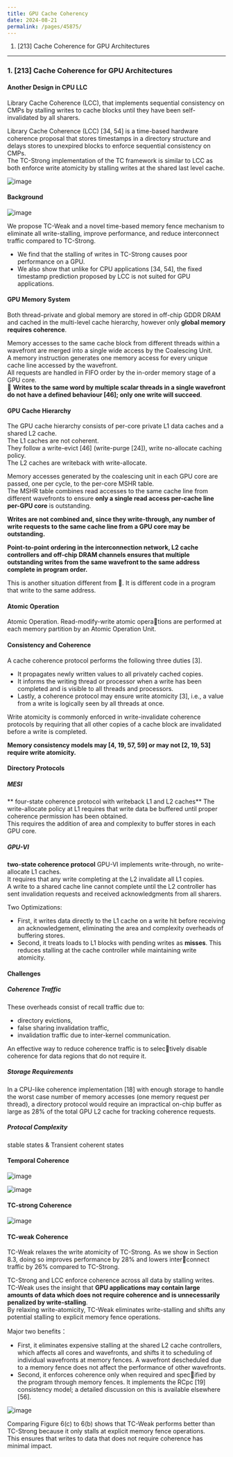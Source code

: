 ```yaml
---
title: GPU Cache Coherency
date: 2024-08-21
permalink: /pages/45875/
---
```


1. [213] Cache Coherence for GPU Architectures

---

### 1. [213] Cache Coherence for GPU Architectures

#### Another Design in CPU LLC
Library Cache Coherence (LCC), that implements sequential consistency on CMPs by stalling writes to cache blocks until they have been self-invalidated by all sharers.

Library Cache Coherence (LCC) [34, 54] is a time-based hardware coherence proposal that stores timestamps in a directory structure and delays stores to unexpired blocks to enforce sequential consistency on CMPs.\
The TC-Strong implementation of the TC framework is similar to LCC as both enforce write atomicity by stalling writes at the shared last level cache.

![image](https://github.com/user-attachments/assets/3e7e13cc-7d64-4234-897b-03754489dd1f)

#### Background
![image](https://github.com/user-attachments/assets/2e62c5ed-574b-4cc2-9f85-8b269dc80358)

We propose TC-Weak and a novel time-based memory fence mechanism to eliminate all write-stalling, improve performance, and reduce interconnect traffic compared to TC-Strong.
-  We find that the stalling of writes in TC-Strong causes poor performance on a GPU.
-  We also show that unlike for CPU applications [34, 54], the fixed timestamp prediction proposed by LCC is not suited for GPU applications.

#### GPU Memory System
Both thread-private and global memory are stored in off-chip GDDR DRAM and cached in the multi-level cache hierarchy, however only **global memory requires coherence**.

Memory accesses to the same cache block from different threads within a wavefront are merged into a single wide access by the Coalescing Unit.\
A memory instruction generates one memory access for every unique cache line accessed by the wavefront.\
All requests are handled in FIFO order by the in-order memory stage of a GPU core.\
:bow: **Writes to the same word by multiple scalar threads in a single wavefront do not have a defined behaviour [46]; only one write will succeed**.

#### GPU Cache Hierarchy
The GPU cache hierarchy consists of per-core private L1 data caches and a shared L2 cache.\
The L1 caches are not coherent.\
They follow a write-evict [46] (write-purge [24]), write no-allocate caching policy. \
The L2 caches are writeback with write-allocate.

Memory accesses generated by the coalescing unit in each GPU core are passed, one per cycle, to the per-core MSHR table. \
The MSHR table combines read accesses to the same cache line from different wavefronts to ensure **only a single read access per-cache line per-GPU core** is outstanding.

**Writes are not combined and, since they write-through, any number of write requests to the same cache line from a GPU core may be outstanding.**

**Point-to-point ordering in the interconnection network, L2 cache controllers and off-chip DRAM channels ensures that multiple outstanding writes from the same wavefront to the same
address complete in program order.**

This is another situation different from :bow:. It is different code in a program that write to the same address.

#### Atomic Operation
Atomic Operation. Read-modify-write atomic operations are performed at each memory partition by an Atomic Operation Unit.

#### Consistency and Coherence

A cache coherence protocol performs the following three duties [3].
-  It propagates newly written values to all privately cached copies.
-  It informs the writing thread or processor when a write has been completed and is visible to all threads and processors.
-  Lastly, a coherence protocol may ensure write atomicity [3], i.e., a value from a write is logically seen by all threads at once.

Write atomicity is commonly enforced in write-invalidate coherence protocols by requiring that all other copies of a cache block are invalidated before a write is completed.

**Memory consistency models may [4, 19, 57, 59] or may not [2, 19, 53] require write atomicity.**

#### Directory Protocols

##### MESI
** four-state coherence protocol with writeback L1 and L2 caches**
The write-allocate policy at L1 requires that write data be buffered until proper coherence permission has been obtained.\
This requires the addition of area and complexity to buffer stores in each GPU core.

##### GPU-VI
**two-state coherence protocol**
GPU-VI implements write-through, no write-allocate L1 caches.\
It requires that any write completing at the L2 invalidate all L1 copies.\
A write to a shared cache line cannot complete until the L2 controller has sent invalidation requests and received acknowledgments from all sharers.

Two Optimizations:
- First, it writes data directly to the L1 cache on a write hit before receiving an acknowledgement, eliminating the area and complexity overheads of buffering stores.
- Second, it treats loads to L1 blocks with pending writes as **misses**. This reduces stalling at the cache controller while maintaining write atomicity.

#### Challenges

##### Coherence Traffic

These overheads consist of recall traffic due to:
- directory evictions,
- false sharing invalidation traffic,
- invalidation traffic due to inter-kernel communication.

An effective way to reduce coherence traffic is to selectively disable coherence for data regions that do not require it.

##### Storage Requirements

In a CPU-like coherence implementation [18] with enough storage to handle the worst  case number of memory accesses (one memory request per thread), a directory protocol would require an impractical on-chip buffer as large as 28% of the total GPU L2 cache for tracking coherence requests.

##### Protocal Complexity

stable states & Transient coherent states

#### Temporal Coherence

![image](https://github.com/user-attachments/assets/28162506-3247-4bcd-85ab-2519a647d507)

![image](https://github.com/user-attachments/assets/246495be-7699-4612-936f-cc099582ef21)

#### TC-strong Coherence

![image](https://github.com/user-attachments/assets/16938b69-2d03-4867-b8c2-1e6ba8e3a4e7)

#### TC-weak Coherence

TC-Weak relaxes the write atomicity of TC-Strong. As we show in Section 8.3, doing so improves performance by 28% and lowers interconnect traffic by 26% compared to TC-Strong.

TC-Strong and LCC enforce coherence across all data by stalling writes.\
TC-Weak uses the insight that **GPU applications may contain large amounts of data which does not require coherence and is unnecessarily penalized by write-stalling**.\
By relaxing write-atomicity, TC-Weak eliminates write-stalling and shifts any potential stalling to explicit memory fence operations.

Major two benefits：

- First, it eliminates expensive stalling at the shared L2 cache controllers, which affects all cores and wavefronts, and shifts it to scheduling of individual wavefronts at memory fences.
  A wavefront descheduled due to a memory fence does not affect the performance of other wavefronts.
- Second, it enforces coherence only when required and specified by the program through memory fences. It implements the RCpc [19] consistency model; a detailed discussion on
this is available elsewhere [56].

![image](https://github.com/user-attachments/assets/9c775df1-72e3-40bd-a476-4f2e8670fcc1)

Comparing Figure 6(c) to 6(b) shows that TC-Weak performs better than TC-Strong because it only stalls at explicit memory fence operations.\
This ensures that writes to data that does not require coherence has minimal impact.









































